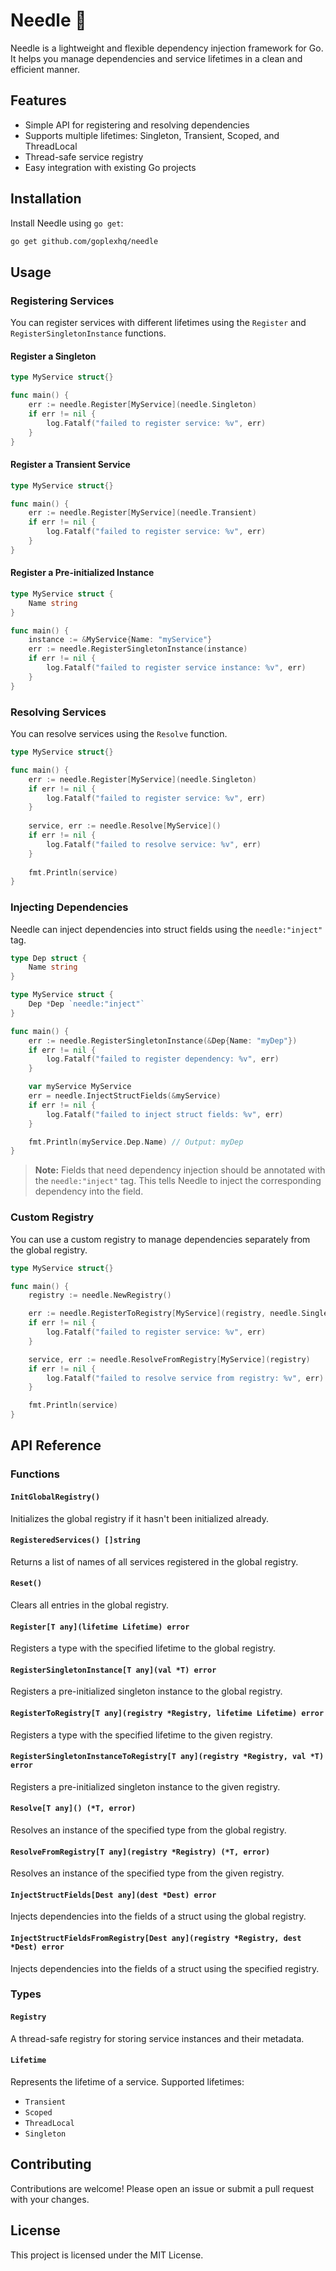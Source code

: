 # Needle :syringe:

Needle is a lightweight and flexible dependency injection framework for Go. It helps you manage dependencies and service
lifetimes in a clean and efficient manner.

## Features

- Simple API for registering and resolving dependencies
- Supports multiple lifetimes: Singleton, Transient, Scoped, and ThreadLocal
- Thread-safe service registry
- Easy integration with existing Go projects

## Installation

Install Needle using `go get`:

```bash
go get github.com/goplexhq/needle
```

## Usage

### Registering Services

You can register services with different lifetimes using the `Register` and `RegisterSingletonInstance` functions.

#### Register a Singleton

```go
type MyService struct{}

func main() {
    err := needle.Register[MyService](needle.Singleton)
    if err != nil {
        log.Fatalf("failed to register service: %v", err)
    }
}
```

#### Register a Transient Service

```go
type MyService struct{}

func main() {
    err := needle.Register[MyService](needle.Transient)
    if err != nil {
        log.Fatalf("failed to register service: %v", err)
    }
}
```

#### Register a Pre-initialized Instance

```go
type MyService struct {
    Name string
}

func main() {
    instance := &MyService{Name: "myService"}
    err := needle.RegisterSingletonInstance(instance)
    if err != nil {
        log.Fatalf("failed to register service instance: %v", err)
    }
}
```

### Resolving Services

You can resolve services using the `Resolve` function.

```go
type MyService struct{}

func main() {
    err := needle.Register[MyService](needle.Singleton)
    if err != nil {
        log.Fatalf("failed to register service: %v", err)
    }
    
    service, err := needle.Resolve[MyService]()
    if err != nil {
        log.Fatalf("failed to resolve service: %v", err)
    }
    
    fmt.Println(service)
}
```

### Injecting Dependencies

Needle can inject dependencies into struct fields using the `needle:"inject"` tag.

```go
type Dep struct {
    Name string
}

type MyService struct {
    Dep *Dep `needle:"inject"`
}

func main() {
    err := needle.RegisterSingletonInstance(&Dep{Name: "myDep"})
    if err != nil {
        log.Fatalf("failed to register dependency: %v", err)
    }

    var myService MyService
    err = needle.InjectStructFields(&myService)
    if err != nil {
        log.Fatalf("failed to inject struct fields: %v", err)
    }

    fmt.Println(myService.Dep.Name) // Output: myDep
}
```

> **Note:** Fields that need dependency injection should be annotated with the `needle:"inject"` tag.
> This tells Needle to inject the corresponding dependency into the field.

### Custom Registry

You can use a custom registry to manage dependencies separately from the global registry.

```go
type MyService struct{}

func main() {
    registry := needle.NewRegistry()

    err := needle.RegisterToRegistry[MyService](registry, needle.Singleton)
    if err != nil {
        log.Fatalf("failed to register service: %v", err)
    }

    service, err := needle.ResolveFromRegistry[MyService](registry)
    if err != nil {
        log.Fatalf("failed to resolve service from registry: %v", err)
    }

    fmt.Println(service)
}
```

## API Reference

### Functions

#### `InitGlobalRegistry()`

Initializes the global registry if it hasn't been initialized already.

#### `RegisteredServices() []string`

Returns a list of names of all services registered in the global registry.

#### `Reset()`

Clears all entries in the global registry.

#### `Register[T any](lifetime Lifetime) error`

Registers a type with the specified lifetime to the global registry.

#### `RegisterSingletonInstance[T any](val *T) error`

Registers a pre-initialized singleton instance to the global registry.

#### `RegisterToRegistry[T any](registry *Registry, lifetime Lifetime) error`

Registers a type with the specified lifetime to the given registry.

#### `RegisterSingletonInstanceToRegistry[T any](registry *Registry, val *T) error`

Registers a pre-initialized singleton instance to the given registry.

#### `Resolve[T any]() (*T, error)`

Resolves an instance of the specified type from the global registry.

#### `ResolveFromRegistry[T any](registry *Registry) (*T, error)`

Resolves an instance of the specified type from the given registry.

#### `InjectStructFields[Dest any](dest *Dest) error`

Injects dependencies into the fields of a struct using the global registry.

#### `InjectStructFieldsFromRegistry[Dest any](registry *Registry, dest *Dest) error`

Injects dependencies into the fields of a struct using the specified registry.

### Types

#### `Registry`

A thread-safe registry for storing service instances and their metadata.

#### `Lifetime`

Represents the lifetime of a service. Supported lifetimes:

- `Transient`
- `Scoped`
- `ThreadLocal`
- `Singleton`

## Contributing

Contributions are welcome! Please open an issue or submit a pull request with your changes.

## License

This project is licensed under the MIT License.
